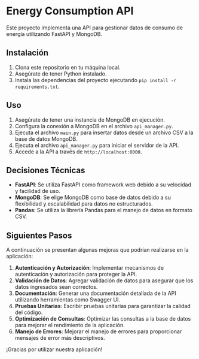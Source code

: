 # Energy Consumption API

Este proyecto implementa una API para gestionar datos de consumo de energía utilizando FastAPI y MongoDB.

## Instalación

1. Clona este repositorio en tu máquina local.
2. Asegúrate de tener Python instalado.
3. Instala las dependencias del proyecto ejecutando `pip install -r requirements.txt`.

## Uso

1. Asegúrate de tener una instancia de MongoDB en ejecución.
2. Configura la conexión a MongoDB en el archivo `api_manager.py`.
3. Ejecuta el archivo `main.py` para insertar datos desde un archivo CSV a la base de datos MongoDB.
4. Ejecuta el archivo `api_manager.py` para iniciar el servidor de la API.
5. Accede a la API a través de `http://localhost:8000`.

## Decisiones Técnicas

- **FastAPI**: Se utiliza FastAPI como framework web debido a su velocidad y facilidad de uso.
- **MongoDB**: Se elige MongoDB como base de datos debido a su flexibilidad y escalabilidad para datos no estructurados.
- **Pandas**: Se utiliza la librería Pandas para el manejo de datos en formato CSV.

## Siguientes Pasos

A continuación se presentan algunas mejoras que podrían realizarse en la aplicación:

1. **Autenticación y Autorización**: Implementar mecanismos de autenticación y autorización para proteger la API.
2. **Validación de Datos**: Agregar validación de datos para asegurar que los datos ingresados sean correctos.
3. **Documentación**: Generar una documentación detallada de la API utilizando herramientas como Swagger UI.
4. **Pruebas Unitarias**: Escribir pruebas unitarias para garantizar la calidad del código.
5. **Optimización de Consultas**: Optimizar las consultas a la base de datos para mejorar el rendimiento de la aplicación.
6. **Manejo de Errores**: Mejorar el manejo de errores para proporcionar mensajes de error más descriptivos.

¡Gracias por utilizar nuestra aplicación!
